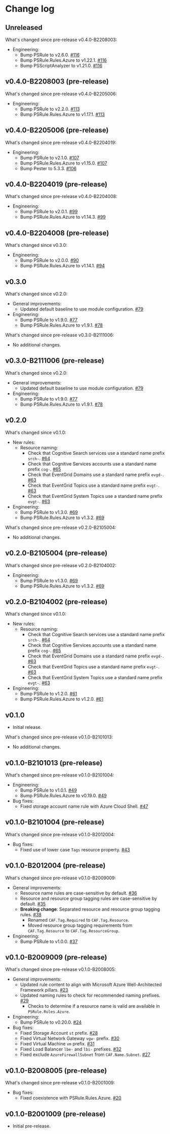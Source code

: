 # Change log

## Unreleased

What's changed since pre-release v0.4.0-B2208003:

- Engineering:
  - Bump PSRule to v2.6.0.
    [#116](https://github.com/microsoft/PSRule.Rules.CAF/pull/116)
  - Bump PSRule.Rules.Azure to v1.22.1.
    [#116](https://github.com/microsoft/PSRule.Rules.CAF/pull/116)
  - Bump PSScriptAnalyzer to v1.21.0.
    [#116](https://github.com/microsoft/PSRule.Rules.CAF/pull/116)

## v0.4.0-B2208003 (pre-release)

What's changed since pre-release v0.4.0-B2205006:

- Engineering:
  - Bump PSRule to v2.2.0.
    [#113](https://github.com/microsoft/PSRule.Rules.CAF/pull/113)
  - Bump PSRule.Rules.Azure to v1.17.1.
    [#113](https://github.com/microsoft/PSRule.Rules.CAF/pull/113)

## v0.4.0-B2205006 (pre-release)

What's changed since pre-release v0.4.0-B2204019:

- Engineering:
  - Bump PSRule to v2.1.0.
    [#107](https://github.com/microsoft/PSRule.Rules.CAF/pull/107)
  - Bump PSRule.Rules.Azure to v1.15.0.
    [#107](https://github.com/microsoft/PSRule.Rules.CAF/pull/107)
  - Bump Pester to 5.3.3.
    [#106](https://github.com/microsoft/PSRule.Rules.CAF/pull/106)

## v0.4.0-B2204019 (pre-release)

What's changed since pre-release v0.4.0-B2204008:

- Engineering:
  - Bump PSRule to v2.0.1.
    [#99](https://github.com/microsoft/PSRule.Rules.CAF/pull/99)
  - Bump PSRule.Rules.Azure to v1.14.3.
    [#99](https://github.com/microsoft/PSRule.Rules.CAF/pull/99)

## v0.4.0-B2204008 (pre-release)

What's changed since v0.3.0:

- Engineering:
  - Bump PSRule to v2.0.0.
    [#90](https://github.com/microsoft/PSRule.Rules.CAF/pull/90)
  - Bump PSRule.Rules.Azure to v1.14.1.
    [#94](https://github.com/microsoft/PSRule.Rules.CAF/pull/94)

## v0.3.0

What's changed since v0.2.0:

- General improvements:
  - Updated default baseline to use module configuration. [#79](https://github.com/microsoft/PSRule.Rules.CAF/issues/79)
- Engineering:
  - Bump PSRule to v1.9.0. [#77](https://github.com/microsoft/PSRule.Rules.CAF/issues/77)
  - Bump PSRule.Rules.Azure to v1.9.1. [#78](https://github.com/microsoft/PSRule.Rules.CAF/issues/78)

What's changed since pre-release v0.3.0-B2111006:

- No additional changes.

## v0.3.0-B2111006 (pre-release)

What's changed since v0.2.0:

- General improvements:
  - Updated default baseline to use module configuration. [#79](https://github.com/microsoft/PSRule.Rules.CAF/issues/79)
- Engineering:
  - Bump PSRule to v1.9.0. [#77](https://github.com/microsoft/PSRule.Rules.CAF/issues/77)
  - Bump PSRule.Rules.Azure to v1.9.1. [#78](https://github.com/microsoft/PSRule.Rules.CAF/issues/78)

## v0.2.0

What's changed since v0.1.0:

- New rules:
  - Resource naming:
    - Check that Cognitive Search services use a standard name prefix `srch-`. [#64](https://github.com/microsoft/PSRule.Rules.CAF/issues/64)
    - Check that Cognitive Services accounts use a standard name prefix `cog-`. [#65](https://github.com/microsoft/PSRule.Rules.CAF/issues/65)
    - Check that EventGrid Domains use a standard name prefix `evgd-`. [#63](https://github.com/microsoft/PSRule.Rules.CAF/issues/63)
    - Check that EventGrid Topics use a standard name prefix `evgt-`. [#63](https://github.com/microsoft/PSRule.Rules.CAF/issues/63)
    - Check that EventGrid System Topics use a standard name prefix `evgt-`. [#63](https://github.com/microsoft/PSRule.Rules.CAF/issues/63)
- Engineering:
  - Bump PSRule to v1.3.0. [#69](https://github.com/microsoft/PSRule.Rules.CAF/issues/69)
  - Bump PSRule.Rules.Azure to v1.3.2. [#69](https://github.com/microsoft/PSRule.Rules.CAF/issues/69)

What's changed since pre-release v0.2.0-B2105004:

- No additional changes.

## v0.2.0-B2105004 (pre-release)

What's changed since pre-release v0.2.0-B2104002:

- Engineering:
  - Bump PSRule to v1.3.0. [#69](https://github.com/microsoft/PSRule.Rules.CAF/issues/69)
  - Bump PSRule.Rules.Azure to v1.3.2. [#69](https://github.com/microsoft/PSRule.Rules.CAF/issues/69)

## v0.2.0-B2104002 (pre-release)

What's changed since v0.1.0:

- New rules:
  - Resource naming:
    - Check that Cognitive Search services use a standard name prefix `srch-`. [#64](https://github.com/microsoft/PSRule.Rules.CAF/issues/64)
    - Check that Cognitive Services accounts use a standard name prefix `cog-`. [#65](https://github.com/microsoft/PSRule.Rules.CAF/issues/65)
    - Check that EventGrid Domains use a standard name prefix `evgd-`. [#63](https://github.com/microsoft/PSRule.Rules.CAF/issues/63)
    - Check that EventGrid Topics use a standard name prefix `evgt-`. [#63](https://github.com/microsoft/PSRule.Rules.CAF/issues/63)
    - Check that EventGrid System Topics use a standard name prefix `evgt-`. [#63](https://github.com/microsoft/PSRule.Rules.CAF/issues/63)
- Engineering:
  - Bump PSRule to v1.2.0. [#61](https://github.com/microsoft/PSRule.Rules.CAF/issues/61)
  - Bump PSRule.Rules.Azure to v1.2.0. [#61](https://github.com/microsoft/PSRule.Rules.CAF/issues/61)

## v0.1.0

- Initial release.

What's changed since pre-release v0.1.0-B2101013:

- No additional changes.

## v0.1.0-B2101013 (pre-release)

What's changed since pre-release v0.1.0-B2101004:

- Engineering:
  - Bump PSRule to v1.0.1. [#49](https://github.com/microsoft/PSRule.Rules.CAF/issues/49)
  - Bump PSRule.Rules.Azure to v0.19.0. [#49](https://github.com/microsoft/PSRule.Rules.CAF/issues/49)
- Bug fixes:
  - Fixed storage account name rule with Azure Cloud Shell. [#47](https://github.com/microsoft/PSRule.Rules.CAF/issues/47)

## v0.1.0-B2101004 (pre-release)

What's changed since pre-release v0.1.0-B2012004:

- Bug fixes:
  - Fixed use of lower case `Tags` resource property. [#43](https://github.com/microsoft/PSRule.Rules.CAF/issues/43)

## v0.1.0-B2012004 (pre-release)

What's changed since pre-release v0.1.0-B2009009:

- General improvements:
  - Resource name rules are case-sensitive by default. [#36](https://github.com/microsoft/PSRule.Rules.CAF/issues/36)
  - Resource and resource group tagging rules are case-sensitive by default. [#35](https://github.com/microsoft/PSRule.Rules.CAF/issues/35)
  - **Breaking change**: Separated resource and resource group tagging rules. [#38](https://github.com/microsoft/PSRule.Rules.CAF/issues/38)
    - Renamed `CAF.Tag.Required` to `CAF.Tag.Resource`.
    - Moved resource group tagging requirements from `CAF.Tag.Resource` to `CAF.Tag.ResourceGroup`.
- Engineering:
  - Bump PSRule to v1.0.0. [#37](https://github.com/microsoft/PSRule.Rules.CAF/issues/37)

## v0.1.0-B2009009 (pre-release)

What's changed since pre-release v0.1.0-B2008005:

- General improvements:
  - Updated rule content to align with Microsoft Azure Well-Architected Framework pillars. [#23](https://github.com/microsoft/PSRule.Rules.CAF/issues/23)
  - Updated naming rules to check for recommended naming prefixes. [#29](https://github.com/microsoft/PSRule.Rules.CAF/issues/29)
    - Checks to determine if a resource name is valid are available in `PSRule.Rules.Azure`.
- Engineering:
  - Bump PSRule to v0.20.0. [#24](https://github.com/microsoft/PSRule.Rules.CAF/issues/24)
- Bug fixes:
  - Fixed Storage Account `st` prefix. [#28](https://github.com/microsoft/PSRule.Rules.CAF/issues/28)
  - Fixed Virtual Network Gateway `vgw-` prefix. [#30](https://github.com/microsoft/PSRule.Rules.CAF/issues/30)
  - Fixed Virtual Machine `vm` prefix. [#31](https://github.com/microsoft/PSRule.Rules.CAF/issues/31)
  - Fixed Load Balancer `lbe-` and `lbi-` prefixes. [#32](https://github.com/microsoft/PSRule.Rules.CAF/issues/32)
  - Fixed exclude `AzureFirewallSubnet` from `CAF.Name.Subnet`. [#27](https://github.com/microsoft/PSRule.Rules.CAF/issues/27)

## v0.1.0-B2008005 (pre-release)

What's changed since pre-release v0.1.0-B2001009:

- Bug fixes:
  - Fixed coexistence with PSRule.Rules.Azure. [#20](https://github.com/microsoft/PSRule.Rules.CAF/issues/20)

## v0.1.0-B2001009 (pre-release)

- Initial pre-release.
